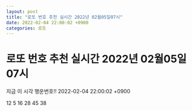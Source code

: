 ```yaml
---
layout: post
title: "로또 번호 추천 실시간 2022년 02월05일07시"
date: 2022-02-04 22:00:02 +0900
categories: 로또
---
```


# 로또 번호 추천 실시간 2022년 02월05일07시

지금 이 시각 행운번호!! 2022-02-04 22:00:02 +0900

 12  5  16  28  45  38 

